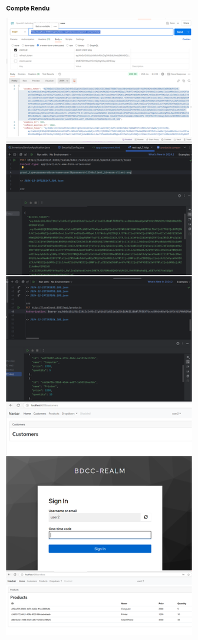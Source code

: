 <h3>Compte Rendu</h3>
<img src="captures/Capture1.PNG">
<img src="captures/Capture2.PNG">
<img src="captures/Capture3.PNG">
<img src="captures/Capture4.PNG">
<img src="captures/Capture5.PNG">
<img src="captures/Capture6.PNG">